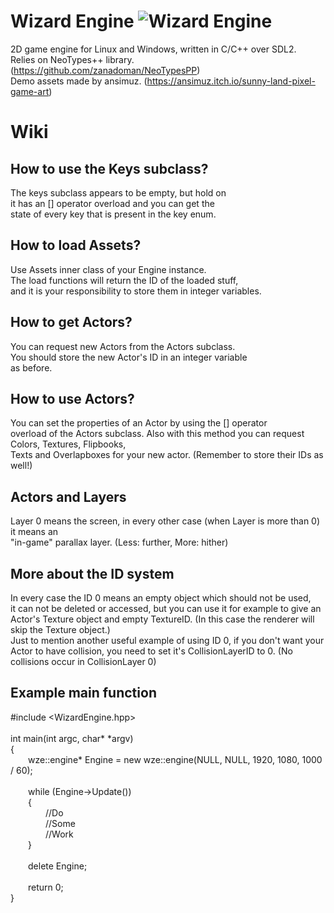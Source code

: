 # Wizard Engine ![Wizard Engine](https://github.com/zanadoman/Wizard-Engine/blob/main/Build/engine/wizard.png)

2D game engine for Linux and Windows, written in C/C++ over SDL2. \
Relies on NeoTypes++ library. (https://github.com/zanadoman/NeoTypesPP) \
Demo assets made by ansimuz. (https://ansimuz.itch.io/sunny-land-pixel-game-art)

# Wiki

## How to use the Keys subclass?

The keys subclass appears to be empty, but hold on \
it has an [] operator overload and you can get the \
state of every key that is present in the key enum.

## How to load Assets?

Use Assets inner class of your Engine instance. \
The load functions will return the ID of the loaded stuff, \
and it is your responsibility to store them in integer variables.

## How to get Actors?

You can request new Actors from the Actors subclass. \
You should store the new Actor's ID in an integer variable \
as before.

## How to use Actors?

You can set the properties of an Actor by using the [] operator \
overload of the Actors subclass. 
Also with this method you can request Colors, Textures, Flipbooks, \
Texts and Overlapboxes for your new actor. (Remember to store their IDs as well!)

## Actors and Layers

Layer 0 means the screen, in every other case (when Layer is more than 0) it means an \
"in-game" parallax layer. (Less: further, More: hither)

## More about the ID system

In every case the ID 0 means an empty object which should not be used, \
it can not be deleted or accessed, but you can use it for example to give an \
Actor's Texture object and empty TextureID. (In this case the renderer will skip the Texture object.) \
Just to mention another useful example of using ID 0, if you don't want your Actor to have collision, 
you need to set it's CollisionLayerID to 0. (No collisions occur in CollisionLayer 0)

## Example main function

#include \<WizardEngine.hpp\> \
\
int main(int argc, char\* \*argv) \
{\
&emsp;&emsp;wze::engine\* Engine = new wze::engine(NULL, NULL, 1920, 1080, 1000 / 60); \
\
&emsp;&emsp;while (Engine->Update()) \
&emsp;&emsp;{ \
&emsp;&emsp;&emsp;&emsp;//Do \
&emsp;&emsp;&emsp;&emsp;//Some \
&emsp;&emsp;&emsp;&emsp;//Work \
&emsp;&emsp;} \
\
&emsp;&emsp;delete Engine; \
\
&emsp;&emsp;return 0; \
}